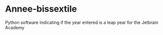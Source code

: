 # Annee-bissextile
 Python software indicating if the year entered is a leap year for the Jetbrain Academy
